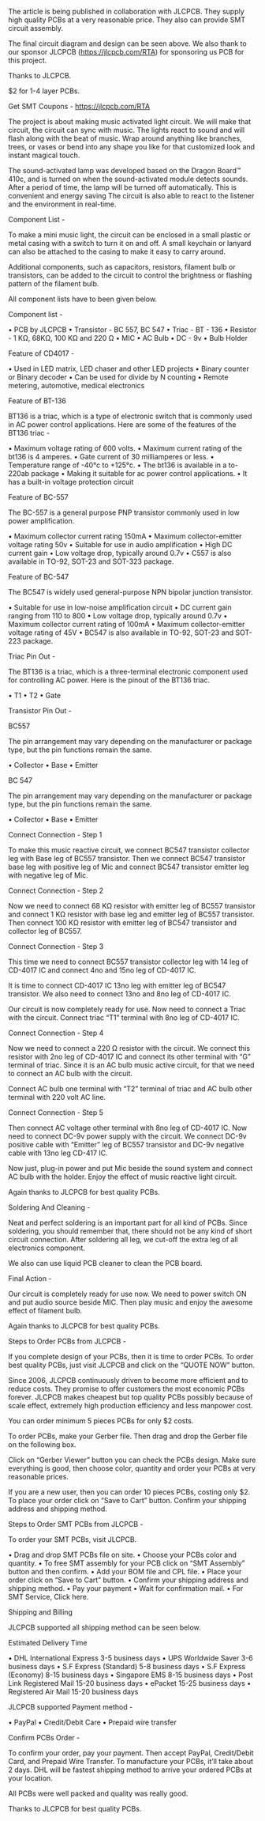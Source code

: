 The article is being published in collaboration with JLCPCB. They supply high quality PCBs at a very reasonable price. They also can provide SMT circuit assembly.

The final circuit diagram and design can be seen above. We also thank to our sponsor JLCPCB (https://jlcpcb.com/RTA) for sponsoring us PCB for this project.

Thanks to JLCPCB.

$2 for 1-4 layer PCBs.

Get SMT Coupons - https://jlcpcb.com/RTA


The project is about making music activated light circuit. We will make that circuit, the circuit can sync with music. The lights react to sound and will flash along with the beat of music. Wrap around anything like branches, trees, or vases or bend into any shape you like for that customized look and instant magical touch.

The sound-activated lamp was developed based on the Dragon Board™ 410c, and is turned on when the sound-activated module detects sounds. After a period of time, the lamp will be turned off automatically. This is convenient and energy saving
The circuit is also able to react to the listener and the environment in real-time.


Component List - 

To make a mini music light, the circuit can be enclosed in a small plastic or metal casing with a switch to turn it on and off. A small keychain or lanyard can also be attached to the casing to make it easy to carry around.

Additional components, such as capacitors, resistors, filament bulb or transistors, can be added to the circuit to control the brightness or flashing pattern of the filament bulb.

All component lists have to been given below.

Component list - 

•	PCB by JLCPCB
•	Transistor - BC 557, BC 547
•	Triac - BT - 136
•	Resistor - 1 KΩ, 68KΩ, 100 KΩ  and 220 Ω
•	MIC
•	AC Bulb
•	DC - 9v
•	Bulb Holder


Feature of CD4017 - 

•	Used in LED matrix, LED chaser and other LED projects
•	Binary counter or Binary decoder
•	Can be used for divide by N counting
•	Remote metering, automotive, medical electronics


Feature of BT-136

BT136 is a triac, which is a type of electronic switch that is commonly used in AC power control applications.
Here are some of the features of the BT136 triac - 

•	Maximum voltage rating of 600 volts.
•	Maximum current rating of the bt136 is 4 amperes.
•	Gate current of 30 milliamperes or less.
•	Temperature range of -40°c to +125°c.
•	The bt136 is available in a to-220ab package
•	Making it suitable for ac power control applications.
•	It has a built-in voltage protection circuit



Feature of BC-557

The BC-557 is a general purpose PNP transistor commonly used in low power amplification.

•	Maximum collector current rating 150mA
•	Maximum collector-emitter voltage rating 50v
•	Suitable for use in audio amplification
•	High DC current gain
•	Low voltage drop, typically around 0.7v
•	C557 is also available in TO-92, SOT-23 and SOT-323 package.


Feature of BC-547

The BC547 is widely used general-purpose NPN bipolar junction transistor.

•	Suitable for use in low-noise amplification circuit
•	DC current gain ranging from 110 to 800
•	Low voltage drop, typically around 0.7v
•	Maximum collector current rating of 100mA
•	Maximum collector-emitter voltage rating of 45V
•	BC547 is also available in TO-92, SOT-23 and SOT-223 package.


Triac Pin Out -

The BT136 is a triac, which is a three-terminal electronic component used for controlling AC power. Here is the pinout of the BT136 triac.

•	T1 
•	T2
•	Gate

Transistor Pin Out - 

BC557

The pin arrangement may vary depending on the manufacturer or package type, but the pin functions remain the same.

•	Collector
•	Base
•	Emitter


BC 547

The pin arrangement may vary depending on the manufacturer or package type, but the pin functions remain the same.

•	Collector
•	Base
•	Emitter


Connect Connection - Step 1

To make this music reactive circuit, we connect BC547 transistor collector leg with Base leg of BC557 transistor. Then we connect BC547 transistor base leg with positive leg of Mic and connect BC547 transistor emitter leg with negative leg of Mic.


Connect Connection - Step 2

Now we need to connect 68 KΩ resistor with emitter leg of BC557 transistor and connect 1 KΩ resistor with base leg and emitter leg of BC557 transistor. Then connect 100 KΩ resistor with emitter leg of BC547 transistor and collector leg of BC557.


Connect Connection - Step 3

This time we need to connect BC557 transistor collector leg with 14 leg of CD-4017 IC and connect 4no and 15no leg of CD-4017 IC.

It is time to connect CD-4017 IC 13no leg with emitter leg of BC547 transistor. We also need to connect 13no and 8no leg of CD-4017 IC.

Our circuit is now completely ready for use. Now need to connect a Triac with the circuit. Connect triac “T1” terminal with 8no leg of CD-4017 IC.


Connect Connection - Step 4

Now we need to connect a 220 Ω resistor with the circuit. We connect this resistor with 2no leg of CD-4017 IC and connect its other terminal with “G” terminal of triac. Since it is an AC bulb music active circuit, for that we need to connect an AC bulb with the circuit.

Connect AC bulb one terminal with “T2” terminal of triac and AC bulb other terminal with 220 volt AC line.


Connect Connection - Step 5

Then connect AC voltage other terminal with 8no leg of CD-4017 IC. Now need to connect DC-9v power supply with the circuit. We connect DC-9v positive cable with “Emitter” leg of BC557 transistor and DC-9v negative cable with 13no leg CD-417 IC.

Now just, plug-in power and put Mic beside the sound system and connect AC bulb with the holder. Enjoy the effect of music reactive light circuit.

Again thanks to JLCPCB for best quality PCBs.


Soldering And Cleaning - 

Neat and perfect soldering is an important part for all kind of PCBs. Since soldering, you should remember that, there should not be any kind of short circuit connection. After soldering all leg, we cut-off the extra leg of all electronics component.

We also can use liquid PCB cleaner to clean the PCB board.


Final Action - 

Our circuit is completely ready for use now. We need to power switch ON and put audio source beside MIC. Then play music and enjoy the awesome effect of filament bulb. 

Again thanks to JLCPCB for best quality PCBs.


Steps to Order PCBs from JLCPCB -

If you complete design of your PCBs, then it is time to order PCBs. To order best quality PCBs, just visit JLCPCB and click on the “QUOTE NOW” button.

Since 2006, JLCPCB continuously driven to become more efficient and to reduce costs. They promise to offer customers the most economic PCBs forever. JLCPCB makes cheapest but top quality PCBs possibly because of scale effect, extremely high production efficiency and less manpower cost.

You can order minimum 5 pieces PCBs for only $2 costs.

To order PCBs, make your Gerber file. Then drag and drop the Gerber file on the following box.

Click on “Gerber Viewer” button you can check the PCBs design. Make sure everything is good, then choose color, quantity and order your PCBs at very reasonable prices.

If you are a new user, then you can order 10 pieces PCBs, costing only $2. To place your order click on “Save to Cart”  button. Confirm your shipping address and shipping method.


Steps to Order SMT PCBs from JLCPCB - 

To order your SMT PCBs, visit JLCPCB.

•	Drag and drop SMT PCBs file on site.
•	Choose your PCBs color and quantity.
•	To free SMT assembly for your PCB click on “SMT Assembly” button and then confirm.
•	Add your BOM file and CPL file.
•	Place your order click on “Save to Cart” button.
•	Confirm your shipping address and shipping method.
•	Pay your payment
•	Wait for confirmation mail.
•	For SMT Service, Click here.


Shipping and Billing

JLCPCB supported all shipping method can be seen below.

Estimated Delivery Time

•	DHL International Express 3-5 business days
•	UPS Worldwide Saver 3-6 business days
•	S.F Express (Standard) 5-8 business days
•	S.F Express (Economy) 8-15 business days
•	Singapore EMS 8-15 business days
•	Post Link Registered Mail 15-20 business days
•	ePacket 15-25 business days
•	Registered Air Mail 15-20 business days



JLCPCB supported Payment method - 

•	PayPal
•	Credit/Debit Care
•	Prepaid wire transfer


Confirm PCBs Order - 

To confirm your order, pay your payment. Then accept PayPal, Credit/Debit Card, and Prepaid Wire Transfer. To manufacture your PCBs, it’ll take about 2 days. DHL will be fastest shipping method to arrive your ordered PCBs at your location.

All PCBs were well packed and quality was really good.

Thanks to JLCPCB for best quality PCBs.
